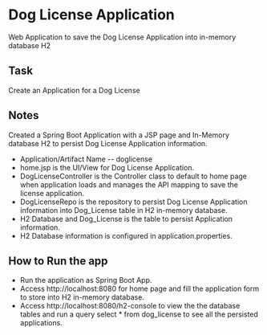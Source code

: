 # Dog License Application

Web Application to save the Dog License Application into in-memory database H2

## Task

Create an Application for a Dog License

## Notes

Created a Spring Boot Application with a JSP page and In-Memory database H2 to persist Dog License Application information.

- Application/Artifact Name -- doglicense
- home.jsp is the UI/View for Dog License Application.
- DogLicenseController is the Controller class to default to home page when application loads and manages the API mapping to save the license application.
- DogLicenseRepo is the repository to persist Dog License Application information into Dog_License table in H2 in-memory database.
- H2 Database and Dog_License is the table to persist Application information.
- H2 Database information is configured in application.properties.


## How to Run the app

- Run the application as Spring Boot App.
- Access http://localhost:8080 for home page and fill the application form to store into H2 in-memory database.
- Access http://localhost:8080/h2-console to view the the database tables and run a query select * from dog_license to see all the persisted applications.
